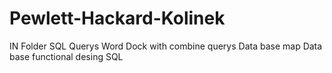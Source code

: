 # Pewlett-Hackard-Kolinek
IN Folder SQL Querys
Word Dock with combine querys
Data base map
Data base functional desing SQL
